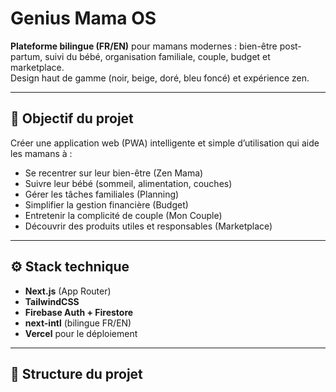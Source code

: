 # Genius Mama OS

**Plateforme bilingue (FR/EN)** pour mamans modernes : bien-être post-partum, suivi du bébé, organisation familiale, couple, budget et marketplace.  
Design haut de gamme (noir, beige, doré, bleu foncé) et expérience zen.

---

## 🎯 Objectif du projet
Créer une application web (PWA) intelligente et simple d’utilisation qui aide les mamans à :
- Se recentrer sur leur bien-être (Zen Mama)
- Suivre leur bébé (sommeil, alimentation, couches)
- Gérer les tâches familiales (Planning)
- Simplifier la gestion financière (Budget)
- Entretenir la complicité de couple (Mon Couple)
- Découvrir des produits utiles et responsables (Marketplace)

---

## ⚙️ Stack technique
- **Next.js** (App Router)  
- **TailwindCSS**  
- **Firebase Auth + Firestore**  
- **next-intl** (bilingue FR/EN)  
- **Vercel** pour le déploiement

---

## 📁 Structure du projet
